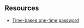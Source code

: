 ## Resources

- [Time-based one-time password](https://en.wikipedia.org/wiki/Time-based_one-time_password)
